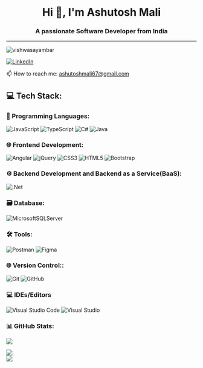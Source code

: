 <div align="center">
  <h1>Hi 👋, I'm Ashutosh Mali</h1>
  <h3>A passionate Software Developer from India</h3>
</div>

---

<!-- <p align="center">
  <i>Hi 👋, I'm Vishwajit Sayambar - A passionate Software Developer from India</i>
</p> -->


<p align="left"><img
	src="https://komarev.com/ghpvc/?username=AshutoshMali-27&label=Profile%20views&color=0e75b6&style=flat"
	alt="vishwasayambar" /></p>

<p align="left">
  <a href="https://www.linkedin.com/in/ashutosh-mali-6b8726245" target="_blank">
    <img src="https://img.shields.io/badge/LinkedIn-Connect-blue?style=for-the-badge&logo=linkedin" alt="LinkedIn" />
  </a>
</p>

 📫 How to reach me: [ashutoshmali67@gmail.com](mailto:ashutoshmali67@gmail.com)
<!-- # - 📝 I regularly write articles on [Medium](https://medium.com/@vishwajitsayambar)  

## - 📫 How to reach me: [vishwajitsayambar@gmail.com](mailto:vishwajitsayambar@gmail.com)


### Connect with me:

<p align="left">
	<a href="https://dev.to/vishwasayambar" target="_blank" title="Dev.to">
		<img align="center" src="https://raw.githubusercontent.com/rahuldkjain/github-profile-readme-generator/master/src/images/icons/Social/devto.svg" alt="vishwasayambar" height="30" width="40" />
	</a>
	<a href="https://twitter.com/vishwasayambar" target="_blank" title="Twitter">
		<img align="center" src="https://raw.githubusercontent.com/rahuldkjain/github-profile-readme-generator/master/src/images/icons/Social/twitter.svg" alt="vishwasayambar" height="30" width="40" />
	</a>
	<a href="https://linkedin.com/in/vishwajit-sayambar" target="_blank" title="LinkedIn">
		<img align="center" src="https://raw.githubusercontent.com/rahuldkjain/github-profile-readme-generator/master/src/images/icons/Social/linked-in-alt.svg" alt="vishwajit-sayambar" height="30" width="40" />
	</a>
	<a href="https://stackoverflow.com/users/vishwajit-sayambar" target="_blank" title="Stack Overflow">
		<img align="center" src="https://raw.githubusercontent.com/rahuldkjain/github-profile-readme-generator/master/src/images/icons/Social/stack-overflow.svg" alt="vishwajit-sayambar" height="30" width="40" />
	</a>
	<a href="https://instagram.com/vishwasayambar" target="_blank" title="Instagram">
		<img align="center" src="https://raw.githubusercontent.com/rahuldkjain/github-profile-readme-generator/master/src/images/icons/Social/instagram.svg" alt="vishwasayambar" height="30" width="40" />
	</a>
	<a href="https://medium.com/@vishwajitsayambar" target="_blank" title="Medium">
		<img align="center" src="https://raw.githubusercontent.com/rahuldkjain/github-profile-readme-generator/master/src/images/icons/Social/medium.svg" alt="@vishwajitsayambar" height="30" width="40" />
	</a>
	<a href="https://www.hackerrank.com/@vishwa_sayambar" target="_blank" title="HackerRank">
		<img align="center" src="https://raw.githubusercontent.com/rahuldkjain/github-profile-readme-generator/master/src/images/icons/Social/hackerrank.svg" alt="@vishwa_sayambar" height="30" width="40" />
	</a>
</p>

---
-->
## 💻 Tech Stack:

### 🚀 Programming Languages:

![JavaScript](https://img.shields.io/badge/javascript-%23323330.svg?style=for-the-badge&logo=javascript&logoColor=%23F7DF1E)
![TypeScript](https://img.shields.io/badge/typescript-%3178C6.svg?style=for-the-badge&logo=typescript&logoColor=white)
![C#](https://img.shields.io/badge/c%23-%23239120.svg?style=for-the-badge&logo=csharp&logoColor=white)
![Java](https://img.shields.io/badge/java-%23ED8B00.svg?style=for-the-badge&logo=java&logoColor=white)

### 🌐 Frontend Development:

![Angular](https://img.shields.io/badge/angular-%23DD0031.svg?style=for-the-badge&logo=angular&logoColor=white)
![jQuery](https://img.shields.io/badge/jquery-%230769AD.svg?style=for-the-badge&logo=jquery&logoColor=white)
![CSS3](https://img.shields.io/badge/css3-%231572B6.svg?style=for-the-badge&logo=css3&logoColor=white)
![HTML5](https://img.shields.io/badge/html5-%23E34F26.svg?style=for-the-badge&logo=html5&logoColor=white)
![Bootstrap](https://img.shields.io/badge/bootstrap-%23563D7C.svg?style=for-the-badge&logo=bootstrap&logoColor=white)

### ⚙️ Backend Development and Backend as a Service(BaaS):

![.Net](https://img.shields.io/badge/.NET-5C2D91?style=for-the-badge&logo=.net&logoColor=white)

### 🗃️ Database:

![MicrosoftSQLServer](https://img.shields.io/badge/Microsoft%20SQL%20Server-CC2927?style=for-the-badge&logo=microsoft%20sql%20server&logoColor=white)

### 🛠️ Tools:

![Postman](https://img.shields.io/badge/postman-%23FF6C37.svg?style=for-the-badge&logo=postman&logoColor=white)
![Figma](https://img.shields.io/badge/figma-%23F24E1E.svg?style=for-the-badge&logo=figma&logoColor=white)

### 🌐 Version Control::

![Git](https://img.shields.io/badge/git-%23F05032.svg?style=for-the-badge&logo=git&logoColor=white)
![GitHub](https://img.shields.io/badge/github-%23121011.svg?style=for-the-badge&logo=github&logoColor=white)


###  💻 IDEs/Editors

![Visual Studio Code](https://img.shields.io/badge/Visual%20Studio%20Code-0078d7.svg?style=for-the-badge&logo=visual-studio-code&logoColor=white)
	![Visual Studio](https://img.shields.io/badge/Visual%20Studio-5C2D91.svg?style=for-the-badge&logo=visual-studio&logoColor=white)


### 📊 GitHub Stats:

![](https://github-readme-stats.vercel.app/api?username=AshutoshMali-27&theme=light&show_icons=true)
 
![](https://github-readme-stats.vercel.app/api/top-langs/?username=aSHUTOSHmALI-27&layout=compact)    
![](https://streak-stats.demolab.com/?user=AshutoshMali-27&theme=default)


